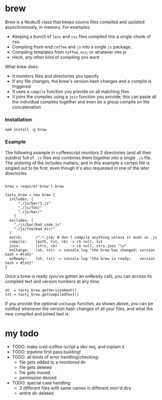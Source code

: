 # brew

Brew is a NodeJS class that keeps source files compiled and updated asynchronously, in memory. For examples:

* Keeping a bunch of `less` and `css` files compiled into a single chunk of css.
* Compiling front-end `coffee` and `js` into a single `js` package.
* Compiling templates from `toffee`, `eco`, or whatever into js
* Heck, any other kind of compiling you want

What brew does:

* It monitors files and directories you specify
* If any file changes, the brew's version hash changes and a compile is triggered
* It uses a `compile` function you provide on all matching files
* It joins the compiles using a `join` function you provide; this can paste all the individual compiles together and even do a group compile on the concatenation

### Installation

```
npm install -g brew
```

### Example

The following example in coffeescript monitors 2 directories (and all their subdirs) full of `.js` files 
and combines them together into a single `.js` file. The ordering of the includes matters, and in this example a certain file is singled out
to be first, even though it's also requested in one of the later directories.

```coffee-script

brew = require('brew').brew

tasty_brew = new brew {
  includes: [
      "./js/bar/1.js"
      "./js/foo/"
      "./js/bar/"
    ]
  excludes: [
    "./js/bar/bad_code.js"
    "./js/foo/bad_dir/"
  ]
  match:      /^.*.js$/ # don't compile anything unless it ends in .js 
  compile:    (path, txt, cb) -> cb null, txt
  join:       (strs, cb)      -> cb null, strs.join "\n"
  onChange:   (vh, txt) -> console.log "the brew has changed; version hash = #{vh}"
  onReady:    (vh, txt) -> console.log "the brew is ready;    version hash = #{vh}"
}
````

Once a brew is ready (you've gotten an onReady call), you can access its compiled text and version numbers at any time:

```coffee-script
vh  = tasty_brew.getVersionHash()
txt = tasty_brew.getCompiledText() 
````

If you provide the optional `onChange` function, as shown above, you can be notified whenever the version
hash changes of all your files, and what the new compiled and joined text is.


my todo
====
* TODO: make iced-coffee-script a dev req, and explain it
* TODO: pipeline first pass building!
* TODO: all kinds of error handling/checking:
	- file gets added to a monitored dir
	- file gets deleted
	- file gets moved
	- permission denied
* TODO: special case handling
	- 2 different files with same names in different mon'd dirs
	- entire dir deleted
